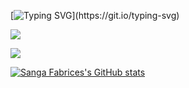 <!--![:eye:](https://visitor-badge.laobi.icu/badge?page_id=sangafabrice.sangafabrice&left_color=orange&right_color=teal)-->

[![Typing SVG](https://readme-typing-svg.demolab.com?font=Poppins+Black&size=30&pause=1000&color=008080&right=true&random=false&width=435&height=50&lines=Coming+soon!+%F0%9F%91%8B;My+portfolio+website.)](https://git.io/typing-svg)

![](https://blogger.googleusercontent.com/img/b/R29vZ2xl/AVvXsEiX9M3qDcj8Jw8nIIHLjYXEepR1eTDQFAB1DDkfjy_OUt9GEorjJ-IBKwWddj8AYA7FVsDbjJPGgERKFNu-RhShkhERHukMHGRllIQocvNB6Dh47ldxTMKiMmqb56HItzveYe-ht4V2N1fkskLwpNQnydxWV5Ce0O5S1u_tz9TbAFAlcQLYwZwABBQALfff/s1600/FromTheTechLab-1.png)

![](https://blogger.googleusercontent.com/img/b/R29vZ2xl/AVvXsEjp8rKNVcqUsyfkIUkvYogSJqRno9B8pnLc8zmv1upKmg_aPcgw33hMIgTcG4AezaFn-idN6lMjiulOgIQfJY7d1mciltllW4SgU8jmvPk2ubMfEGt3sPSkR2p866VVHnww0BzLSEX34a4DtXJCrRo9YSrjzaDT4wQ-UFyBNoA69RG-b1ZwsaQFtilXhboN/s1600/progress-bar-showcase.gif)

[![Sanga Fabrices's GitHub stats](https://github-readme-stats.vercel.app/api?username=sangafabrice&theme=vue-dark)](https://github.com/anuraghazra/github-readme-stats)


